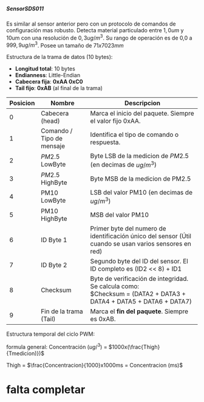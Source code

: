 ##### SensorSDS011

Es similar al sensor anterior pero con un protocolo de comandos de configuración mas robusto. Detecta material particulado entre $1,0um$ y 10um con una resolución de $0,3 ug/m^3$. Su rango de operación es de 0,0 a $999,9 ug/m^3$. Posee un tamaño de $71x7023mm$

Estructura de la trama de datos (10 bytes):

- **Longitud total**: 10 bytes
- **Endianness**: Little-Endian
- **Cabecera fija**: **0xAA 0xC0**
- **Tail fijo**: **0xAB** (al final de la trama)

| Posicion | Nombre                    | Descripcion                                                                                                           |
| -------- | ------------------------- | --------------------------------------------------------------------------------------------------------------------- |
| 0        | Cabecera (head)           | Marca el inicio del paquete. Siempre el valor fijo 0xAA.                                                              |
| 1        | Comando / Tipo de mensaje | Identifica el tipo de comando o respuesta.                                                                            |
| 2        | $PM2.5$ LowByte           | Byte LSB de la medicion de $PM2.5$ (en decimas de $ug/m^3$)                                                           |
| 3        | $PM2.5$ HighByte          | Byte MSB de la medicion de PM2.5                                                                                      |
| 4        | PM10 LowByte              | LSB del valor PM10 (en decimas de $ug/m^3$)                                                                           |
| 5        | PM10 HighByte             | MSB del valor PM10                                                                                                    |
| 6        | ID Byte 1                 | Primer byte del numero de identificación único del sensor (Útil cuando se usan varios sensores en red)                |
| 7        | ID Byte 2                 | Segundo byte del ID del sensor. El ID completo es (ID2 << 8) + ID1                                                    |
| 8        | Checksum                  | Byte de verificación de integridad. Se calcula como:  <br>$Checksum = (DATA2 + DATA3 + DATA4 + DATA5 + DATA6 + DATA7) |
| 9        | Fin de la trama (Tail)    | Marca el **fin del paquete**. Siempre es 0xAB.                                                                        |

Estructura temporal del ciclo PWM:

formula general: Concentración $(ug/^3)$ = $1000x(\frac{Thigh}{Tmedicion)})$ 

Thigh = $\frac{Concentracion}{1000}x1000ms = Concentracion (ms)$ 





# **falta completar**